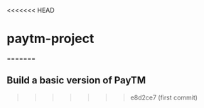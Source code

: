 <<<<<<< HEAD
# paytm-project
=======

## Build a basic version of PayTM
>>>>>>> e8d2ce7 (first commit)
